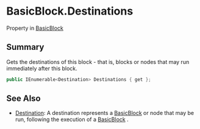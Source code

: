 # BasicBlock.Destinations

Property in [BasicBlock](api/csharp/yarn.compiler.basicblock.md)

## Summary


Gets the destinations of this block - that is, blocks or nodes that
may run immediately after this block.


```csharp
public IEnumerable<Destination> Destinations { get };
```

## See Also

* [Destination](api/csharp/yarn.compiler.basicblock.destination.md): A destination represents a  <a href="yarn.compiler.basicblock.md">BasicBlock</a>  or node that may be run, following the execution of a  <a href="yarn.compiler.basicblock.md">BasicBlock</a> .

